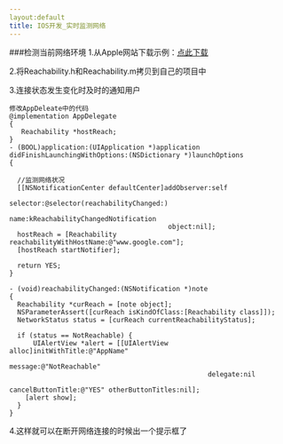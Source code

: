 ```yaml
---
layout:default
title: IOS开发_实时监测网络
---
```


###检测当前网络环境
1.从Apple网站下载示例：[点此下载](https://developer.apple.com/library/ios/samplecode/Reachability/Reachability.zip)

2.将Reachability.h和Reachability.m拷贝到自己的项目中

3.连接状态发生变化时及时的通知用户
  
    修改AppDeleate中的代码  
    @implementation AppDelegate
    {
       Reachability *hostReach;
    }
    - (BOOL)application:(UIApplication *)application didFinishLaunchingWithOptions:(NSDictionary *)launchOptions
    {
    
      //监测网络状况
      [[NSNotificationCenter defaultCenter]addObserver:self
                                            selector:@selector(reachabilityChanged:)
                                            name:kReachabilityChangedNotification  											 
                                            object:nil];
      hostReach = [Reachability reachabilityWithHostName:@"www.google.com"];
      [hostReach startNotifier];
    
      return YES;
    }

    - (void)reachabilityChanged:(NSNotification *)note
    {
      Reachability *curReach = [note object];
      NSParameterAssert([curReach isKindOfClass:[Reachability class]]);
      NetworkStatus status = [curReach currentReachabilityStatus];
    
      if (status == NotReachable) {
          UIAlertView *alert = [[UIAlertView alloc]initWithTitle:@"AppName"
                                                       message:@"NotReachable"
                                                      delegate:nil 								
                                                      cancelButtonTitle:@"YES" otherButtonTitles:nil];
        [alert show];
      }
    }
	
4.这样就可以在断开网络连接的时候出一个提示框了
